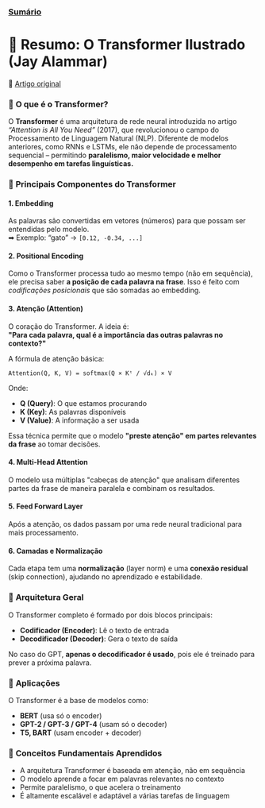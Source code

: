 ### [Sumário](<https://maksoud.github.io/Sumário>)

# 🧠 **Resumo: O Transformer Ilustrado (Jay Alammar)**

🔗 [Artigo original](https://jalammar.github.io/illustrated-transformer/)

### 🔹 **O que é o Transformer?**

O **Transformer** é uma arquitetura de rede neural introduzida no artigo _“Attention is All You Need”_ (2017), que revolucionou o campo do Processamento de Linguagem Natural (NLP). Diferente de modelos anteriores, como RNNs e LSTMs, ele não depende de processamento sequencial – permitindo **paralelismo, maior velocidade e melhor desempenho em tarefas linguísticas.**

### 🔹 **Principais Componentes do Transformer**

#### 1. **Embedding**

As palavras são convertidas em vetores (números) para que possam ser entendidas pelo modelo.  
➡ Exemplo: “gato” → `[0.12, -0.34, ...]`

#### 2. **Positional Encoding**

Como o Transformer processa tudo ao mesmo tempo (não em sequência), ele precisa saber **a posição de cada palavra na frase**. Isso é feito com _codificações posicionais_ que são somadas ao embedding.

#### 3. **Atenção (Attention)**

O coração do Transformer. A ideia é:  
**"Para cada palavra, qual é a importância das outras palavras no contexto?"**

A fórmula de atenção básica:

```
Attention(Q, K, V) = softmax(Q × Kᵗ / √dₖ) × V
```

Onde:

- **Q (Query)**: O que estamos procurando
- **K (Key)**: As palavras disponíveis
- **V (Value)**: A informação a ser usada

Essa técnica permite que o modelo **"preste atenção" em partes relevantes da frase** ao tomar decisões.

#### 4. **Multi-Head Attention**

O modelo usa múltiplas "cabeças de atenção" que analisam diferentes partes da frase de maneira paralela e combinam os resultados.

#### 5. **Feed Forward Layer**

Após a atenção, os dados passam por uma rede neural tradicional para mais processamento.

#### 6. **Camadas e Normalização**

Cada etapa tem uma **normalização** (layer norm) e uma **conexão residual** (skip connection), ajudando no aprendizado e estabilidade.

### 🔹 **Arquitetura Geral**

O Transformer completo é formado por dois blocos principais:

- **Codificador (Encoder)**: Lê o texto de entrada
- **Decodificador (Decoder)**: Gera o texto de saída

No caso do GPT, **apenas o decodificador é usado**, pois ele é treinado para prever a próxima palavra.

### 🔹 **Aplicações**

O Transformer é a base de modelos como:

- **BERT** (usa só o encoder)
- **GPT-2 / GPT-3 / GPT-4** (usam só o decoder)
- **T5, BART** (usam encoder + decoder)


### 🧠 **Conceitos Fundamentais Aprendidos**

- A arquitetura Transformer é baseada em atenção, não em sequência
- O modelo aprende a focar em palavras relevantes no contexto
- Permite paralelismo, o que acelera o treinamento
- É altamente escalável e adaptável a várias tarefas de linguagem
